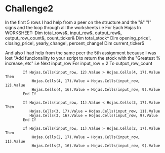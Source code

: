 # Challenge2

In the first 5 rows I had help from a peer on the structure and the "&" "!" signs and the loop through all the worksheets
i.e
 For Each Hojas In WORKSHEET:
    Dim total_rows&, input_row&, output_row&, output_row_count&, count_ticker&
    Dim total_stock^
    Dim opening_price!, closing_price!, yearly_change!, percent_change!
    Dim current_ticker$
    
And also I had help from the same peer the 5th assignment because I was lost "Add funcionallity to your script to return the stock with the "Greatest % increase, etc"
i.e
 Next input_row
 For input_row = 2 To output_row_count
 
 
            If Hojas.Cells(input_row, 12).Value > Hojas.Cells(4, 17).Value Then
                Hojas.Cells(4, 17).Value = Hojas.Cells(input_row, 12).Value
                Hojas.Cells(4, 16).Value = Hojas.Cells(input_row, 9).Value
            End If
            
            If Hojas.Cells(input_row, 11).Value < Hojas.Cells(3, 17).Value Then
               Hojas.Cells(3, 17).Value = Hojas.Cells(input_row, 11).Value
               Hojas.Cells(3, 16).Value = Hojas.Cells(input_row, 9).Value
            End If
            
            If Hojas.Cells(input_row, 11).Value > Hojas.Cells(2, 17).Value Then
                Hojas.Cells(2, 17).Value = Hojas.Cells(input_row, 11).Value
                Hojas.Cells(2, 16).Value = Hojas.Cells(input_row, 9).Value

